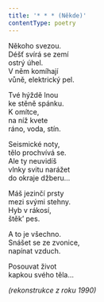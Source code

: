 ```yaml
---
title: '* * * (Někde)'
contentType: poetry
---
```


<section>

Někoho svezou.  
Déšť svírá se zemí  
ostrý úhel.  
V něm komíhají  
vůně, elektrický pel.

Tvé hýždě lnou  
ke stěně spánku.  
K omítce,  
na níž kvete  
ráno, voda, stín.

Seismické noty,  
tělo prochvívá se.  
Ale ty neuvidíš  
vlnky svitu narážet  
do okraje džberu…

Máš jezinčí prsty  
mezi svými stehny.  
Hyb v rákosí,  
štěk’ pes.

A to je všechno.  
Snášet se ze zvonice,  
napínat vzduch.

Posouvat život  
kapkou svého těla…

_(rekonstrukce z roku 1990)_

</section>
